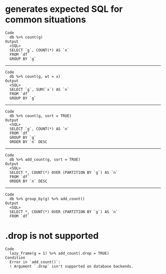 # generates expected SQL for common situations

    Code
      db %>% count(g)
    Output
      <SQL>
      SELECT `g`, COUNT(*) AS `n`
      FROM `df`
      GROUP BY `g`

---

    Code
      db %>% count(g, wt = x)
    Output
      <SQL>
      SELECT `g`, SUM(`x`) AS `n`
      FROM `df`
      GROUP BY `g`

---

    Code
      db %>% count(g, sort = TRUE)
    Output
      <SQL>
      SELECT `g`, COUNT(*) AS `n`
      FROM `df`
      GROUP BY `g`
      ORDER BY `n` DESC

---

    Code
      db %>% add_count(g, sort = TRUE)
    Output
      <SQL>
      SELECT *, COUNT(*) OVER (PARTITION BY `g`) AS `n`
      FROM `df`
      ORDER BY `n` DESC

---

    Code
      db %>% group_by(g) %>% add_count()
    Output
      <SQL>
      SELECT *, COUNT(*) OVER (PARTITION BY `g`) AS `n`
      FROM `df`

# .drop is not supported

    Code
      lazy_frame(g = 1) %>% add_count(.drop = TRUE)
    Condition
      Error in `add_count()`:
      ! Argument `.drop` isn't supported on database backends.

